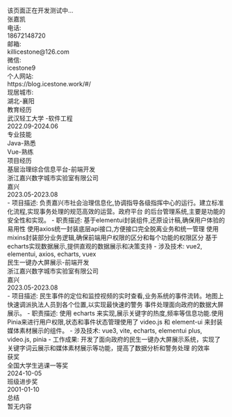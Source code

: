 <link rel="stylesheet" href="/public/css/markdown.css">

<div data-v-857b2d98="" data-v-60220da0="" class="hoverColor size-n ice-text" style="--hover-color: rgba(19,24,36,1); --color: rgba(19,24,36,.5);">该页面正在开发测试中...</div><!--头像--><div data-v-d2c98457="" data-v-60220da0="" class="ice-column renderBlock" id="avatar" style="width: 100%;"><div data-v-60220da0="" class="verticalLine"></div><div data-v-fee11e1e="" data-v-60220da0="" class="ice-row" style="width: 100%;"><div data-v-c9681ee0="" data-v-60220da0="" class="background round ice-avatar"><img data-v-c9681ee0="" alt="" class="avatar default-size block" src="https://avatars.githubusercontent.com/u/60811236?v=4" title="" style="object-fit: fill;"></div><div data-v-d2c98457="" data-v-60220da0="" class="ice-column userInfoText" style="width: 100%;"><div data-v-857b2d98="" data-v-60220da0="" class="hoverColor size-l m0 ice-text" style="--hover-color: rgba(19,24,36,1); --color: rgba(19,24,36,.5);">张嘉凯</div><div data-v-fee11e1e="" data-v-60220da0="" class="ice-row" style="width: 100%;"><div data-v-857b2d98="" data-v-60220da0="" class="text-nowrap hoverColor size-n m0 p0 ice-text" style="--hover-color: rgba(19,24,36,1); --color: rgba(19,24,36,.5);"><div data-v-8f5666af="" data-v-60220da0="" class="normal defaultRound btn-colors size-normal ice-tag noSelect" style="--hover-color: rgba(19,24,36,1); --color: rgba(19,24,36,.5);">电话:</div> 18672148720</div><div data-v-857b2d98="" data-v-60220da0="" class="text-nowrap hoverColor size-n m0 p0 ice-text" style="--hover-color: rgba(19,24,36,1); --color: rgba(19,24,36,.5);"><div data-v-8f5666af="" data-v-60220da0="" class="normal defaultRound btn-colors size-normal ice-tag noSelect" nowrap="" style="--hover-color: rgba(19,24,36,1); --color: rgba(19,24,36,.5);">邮箱:</div><div data-v-857b2d98="" data-v-60220da0="" class="hoverColor size-n ice-text" style="--hover-color: rgba(19,24,36,1); --color: rgba(19,24,36,.5);">killicestone@126.com</div></div><div data-v-857b2d98="" data-v-60220da0="" class="text-nowrap hoverColor size-n m0 p0 ice-text" style="--hover-color: rgba(19,24,36,1); --color: rgba(19,24,36,.5);"><div data-v-8f5666af="" data-v-60220da0="" class="normal defaultRound btn-colors size-normal ice-tag noSelect" style="--hover-color: rgba(19,24,36,1); --color: rgba(19,24,36,.5);">微信:</div> icestone9</div></div><div data-v-fee11e1e="" data-v-60220da0="" class="ice-row" style="width: 100%;"><div data-v-857b2d98="" data-v-60220da0="" class="text-nowrap hoverColor size-n m0 p0 ice-text" style="--hover-color: rgba(19,24,36,1); --color: rgba(19,24,36,.5);"><div data-v-8f5666af="" data-v-60220da0="" class="normal defaultRound btn-colors size-normal ice-tag noSelect" style="--hover-color: rgba(19,24,36,1); --color: rgba(19,24,36,.5);">个人网站:</div> https://blog.icestone.work/#/</div><div data-v-857b2d98="" data-v-60220da0="" class="text-nowrap hoverColor size-n m0 p0 ice-text" style="--hover-color: rgba(19,24,36,1); --color: rgba(19,24,36,.5);"><div data-v-8f5666af="" data-v-60220da0="" class="normal defaultRound btn-colors size-normal m0 ice-tag noSelect" style="--hover-color: rgba(19,24,36,1); --color: rgba(19,24,36,.5);">现居城市:</div> 湖北-襄阳</div></div></div></div></div><!--教育经历--><div data-v-d2c98457="" data-v-60220da0="" class="ice-column renderBlock" id="education" style="width: 100%;"><div data-v-60220da0="" class="verticalLine"></div><div data-v-e99f91b6="" data-v-60220da0="" class="landscape customColor split"><div data-v-e99f91b6="" class="left text">教育经历</div></div><div data-v-fee11e1e="" data-v-60220da0="" class="ice-row justBetween" style="width: 100%;"><div data-v-fee11e1e="" data-v-60220da0="" class="ice-row" style="width: 100%;"><div data-v-857b2d98="" data-v-60220da0="" class="text-nowrap hoverColor size-n ice-text" style="--hover-color: rgba(19,24,36,1); --color: rgba(19,24,36,.5);">武汉轻工大学 -软件工程</div></div><div data-v-857b2d98="" data-v-60220da0="" class="text-nowrap hoverColor size-n ice-text" style="--hover-color: rgba(19,24,36,1); --color: rgba(19,24,36,.5);">2022.09-2024.06</div></div></div><!--专业技能--><div data-v-d2c98457="" data-v-60220da0="" class="ice-column renderBlock" id="professionalSkills" style="width: 100%;"><div data-v-60220da0="" class="verticalLine"></div><div data-v-e99f91b6="" data-v-60220da0="" class="landscape customColor split"><div data-v-e99f91b6="" class="left text">专业技能</div></div><div data-v-857b2d98="" data-v-60220da0="" class="hoverColor size-n ice-text" style="--hover-color: rgba(19,24,36,1); --color: rgba(19,24,36,.5);">Java-熟悉</div><div data-v-857b2d98="" data-v-60220da0="" class="hoverColor size-n ice-text" style="--hover-color: rgba(19,24,36,1); --color: rgba(19,24,36,.5);">Vue-熟练</div></div><!--项目经历--><div data-v-d2c98457="" data-v-60220da0="" class="ice-column renderBlock" id="projectExperience" style="width: 100%;"><div data-v-60220da0="" class="verticalLine"></div><div data-v-e99f91b6="" data-v-60220da0="" class="landscape customColor split"><div data-v-e99f91b6="" class="left text">项目经历</div></div><div data-v-857b2d98="" data-v-60220da0="" class="hoverColor size-n ice-text" style="--hover-color: rgba(19,24,36,1); --color: rgba(19,24,36,.5);"><div data-v-d2c98457="" data-v-60220da0="" class="ice-column justBetween" style="width: 100%;"><div data-v-fee11e1e="" data-v-60220da0="" class="ice-row alignC justBetween" style="width: 100%;"><div data-v-fee11e1e="" data-v-60220da0="" class="ice-row" style="width: 100%;"><div data-v-857b2d98="" data-v-60220da0="" class="hoverColor size-n ice-text" style="--hover-color: rgba(19,24,36,1); --color: rgba(19,24,36,.5);">基层治理综合信息平台-前端开发</div><!--<ice-tag v-if="item.companyProject===1" :color="color">企业项目</ice-tag>--><div data-v-857b2d98="" data-v-60220da0="" class="hoverColor size-n ice-text" style="--hover-color: rgba(19,24,36,1); --color: rgba(19,24,36,.5);">浙江嘉兴数字城市实验室有限公司</div><div data-v-857b2d98="" data-v-60220da0="" class="hoverColor size-n ice-text" style="--hover-color: rgba(19,24,36,1); --color: rgba(19,24,36,.5);">嘉兴</div></div><div data-v-857b2d98="" data-v-60220da0="" class="hoverColor size-n ice-text widthAuto nowrap" style="--hover-color: rgba(19,24,36,1); --color: rgba(19,24,36,.5);">2023.05-2023.08</div></div><div data-v-857b2d98="" data-v-60220da0="" class="hoverColor size-n ice-text wrap" style="--hover-color: rgba(19,24,36,1); --color: rgba(19,24,36,.5);">- 项目描述: 负责嘉兴市社会治理信息化,协调指导各级指挥中心的运行。建立标准化流程,实现事务处理的规范高效的运营。政府平台
的后台管理系统,主要是功能的安全性和实现。
- 职责描述:
基于elementui封装组件,还原设计稿,确保用户体验的易用性
使用axios统一封装底层api接口,方便接口完全脱离业务和统一管理
使用mixins封装部分业务逻辑,确保前端用户权限的区分和每个功能的权限区分
基于echarts实现数据展示,提供直观的数据展示和决策支持
- 涉及技术: vue2, elementui, axios, echarts, vuex</div></div></div><div data-v-857b2d98="" data-v-60220da0="" class="hoverColor size-n ice-text" style="--hover-color: rgba(19,24,36,1); --color: rgba(19,24,36,.5);"><div data-v-d2c98457="" data-v-60220da0="" class="ice-column justBetween" style="width: 100%;"><div data-v-fee11e1e="" data-v-60220da0="" class="ice-row alignC justBetween" style="width: 100%;"><div data-v-fee11e1e="" data-v-60220da0="" class="ice-row" style="width: 100%;"><div data-v-857b2d98="" data-v-60220da0="" class="hoverColor size-n ice-text" style="--hover-color: rgba(19,24,36,1); --color: rgba(19,24,36,.5);">民生一键办大屏展示-前端开发</div><!--<ice-tag v-if="item.companyProject===1" :color="color">企业项目</ice-tag>--><div data-v-857b2d98="" data-v-60220da0="" class="hoverColor size-n ice-text" style="--hover-color: rgba(19,24,36,1); --color: rgba(19,24,36,.5);">浙江嘉兴数字城市实验室有限公司</div><div data-v-857b2d98="" data-v-60220da0="" class="hoverColor size-n ice-text" style="--hover-color: rgba(19,24,36,1); --color: rgba(19,24,36,.5);">嘉兴</div></div><div data-v-857b2d98="" data-v-60220da0="" class="hoverColor size-n ice-text widthAuto nowrap" style="--hover-color: rgba(19,24,36,1); --color: rgba(19,24,36,.5);">2023.05-2023.08</div></div><div data-v-857b2d98="" data-v-60220da0="" class="hoverColor size-n ice-text wrap" style="--hover-color: rgba(19,24,36,1); --color: rgba(19,24,36,.5);">- 项目描述: 民生事件的定位和监控视频的实时查看,业务系统的事件流转。地图上快速调派执法人员到各个位置,以实现最快速的警务
事件处理面向政府的数据大屏展示。
- 职责描述: 使用 echarts 来实现,展示关键字的热度,频率等信息功能.使用 Pinia来进行用户权限,状态和事件状态管理使用了 video.js
和 element-ui 来封装媒体素材展示的组件。
- 涉及技术: vue3, vite, echarts, elementui plus, video.js, pinia
- 工作成果: 开发了面向政府的民生一键办大屏展示系统，实现了关键字词云展示和媒体素材展示等功能，提高了数据分析和警务处理
的效率</div></div></div></div><!--获奖--><div data-v-d2c98457="" data-v-60220da0="" class="ice-column renderBlock" id="prize" style="width: 100%;"><div data-v-60220da0="" class="verticalLine"></div><div data-v-e99f91b6="" data-v-60220da0="" class="landscape customColor split"><div data-v-e99f91b6="" class="left text">获奖</div></div><div data-v-60220da0="" class="ice-row justBetween"><div data-v-857b2d98="" data-v-60220da0="" class="hoverColor size-n ice-text" style="--hover-color: rgba(19,24,36,1); --color: rgba(19,24,36,.5);">全国大学生逃课一等奖</div><div data-v-857b2d98="" data-v-60220da0="" class="hoverColor size-n ice-text" style="--hover-color: rgba(19,24,36,1); --color: rgba(19,24,36,.5);">2024-10-05</div></div><div data-v-60220da0="" class="ice-row justBetween"><div data-v-857b2d98="" data-v-60220da0="" class="hoverColor size-n ice-text" style="--hover-color: rgba(19,24,36,1); --color: rgba(19,24,36,.5);">班级进步奖</div><div data-v-857b2d98="" data-v-60220da0="" class="hoverColor size-n ice-text" style="--hover-color: rgba(19,24,36,1); --color: rgba(19,24,36,.5);">2001-01-10</div></div></div><!--自我评价--><div data-v-d2c98457="" data-v-60220da0="" class="ice-column renderBlock" id="summary" style="width: 100%;"><div data-v-60220da0="" class="verticalLine"></div><div data-v-e99f91b6="" data-v-60220da0="" class="landscape customColor split"><div data-v-e99f91b6="" class="left text">总结</div></div><div data-v-857b2d98="" data-v-60220da0="" class="hoverColor size-n ice-text" style="--hover-color: rgba(19,24,36,1); --color: rgba(19,24,36,.5);">暂无内容</div></div>
